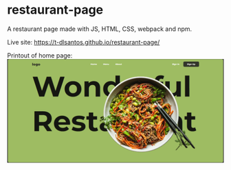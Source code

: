 # restaurant-page

A restaurant page made with JS, HTML, CSS, webpack and npm.

Live site: https://t-dlsantos.github.io/restaurant-page/

Printout of home page:
![Print taken from home page](./src/images/restaurant-page-home.png)